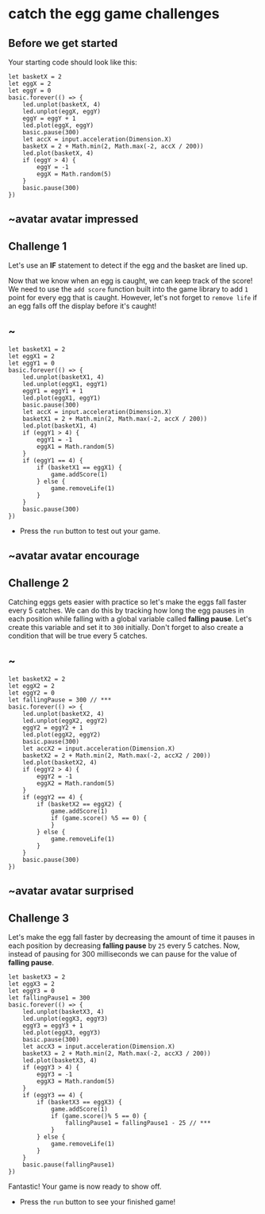 # catch the egg game challenges

## Before we get started

Your starting code should look like this:

```blocks
let basketX = 2
let eggX = 2
let eggY = 0
basic.forever(() => {
    led.unplot(basketX, 4)
    led.unplot(eggX, eggY)
    eggY = eggY + 1
    led.plot(eggX, eggY)
    basic.pause(300)
    let accX = input.acceleration(Dimension.X)
    basketX = 2 + Math.min(2, Math.max(-2, accX / 200))
    led.plot(basketX, 4)
    if (eggY > 4) {
        eggY = -1
        eggX = Math.random(5)
    }
    basic.pause(300)
})
```

## ~avatar avatar impressed

## Challenge 1

Let's use an **IF** statement to detect if the egg and the basket are lined up.

Now that we know when an egg is caught, we can keep track of the score! We need to use the `add score` function built into the game library to add `1` point for every egg that is caught. However, let's not forget to `remove life` if an egg falls off the display before it's caught!

## ~

```blocks
let basketX1 = 2
let eggX1 = 2
let eggY1 = 0
basic.forever(() => {
    led.unplot(basketX1, 4)
    led.unplot(eggX1, eggY1)
    eggY1 = eggY1 + 1
    led.plot(eggX1, eggY1)
    basic.pause(300)
    let accX = input.acceleration(Dimension.X)
    basketX1 = 2 + Math.min(2, Math.max(-2, accX / 200))
    led.plot(basketX1, 4)
    if (eggY1 > 4) {
        eggY1 = -1
        eggX1 = Math.random(5)
    }
    if (eggY1 == 4) {
        if (basketX1 == eggX1) {
            game.addScore(1) 
        } else {
            game.removeLife(1)
        }
    }
    basic.pause(300)
})
```

* Press the `run` button to test out your game.

## ~avatar avatar encourage

## Challenge 2

Catching eggs gets easier with practice so let's make the eggs fall faster every 5 catches. We can do this by tracking how long the egg pauses in each position while falling with a global variable called **falling pause**. Let's create this variable and set it to `300` initially. Don't forget to also create a condition that will be true every 5 catches.

## ~

```blocks
let basketX2 = 2
let eggX2 = 2
let eggY2 = 0
let fallingPause = 300 // ***
basic.forever(() => {
    led.unplot(basketX2, 4)
    led.unplot(eggX2, eggY2)
    eggY2 = eggY2 + 1
    led.plot(eggX2, eggY2)
    basic.pause(300)
    let accX2 = input.acceleration(Dimension.X)
    basketX2 = 2 + Math.min(2, Math.max(-2, accX2 / 200))
    led.plot(basketX2, 4)
    if (eggY2 > 4) {
        eggY2 = -1
        eggX2 = Math.random(5)
    }
    if (eggY2 == 4) {
        if (basketX2 == eggX2) {
            game.addScore(1)
            if (game.score() %5 == 0) {
            }
        } else {
            game.removeLife(1)
        }
    }
    basic.pause(300)
})
```

## ~avatar avatar surprised

## Challenge 3

Let's make the egg fall faster by decreasing the amount of time it pauses in each position by decreasing **falling pause** by `25` every 5 catches. Now, instead of pausing for 300 milliseconds we can pause for the value of **falling pause**.

```blocks
let basketX3 = 2
let eggX3 = 2
let eggY3 = 0
let fallingPause1 = 300
basic.forever(() => {
    led.unplot(basketX3, 4)
    led.unplot(eggX3, eggY3)
    eggY3 = eggY3 + 1
    led.plot(eggX3, eggY3)
    basic.pause(300)
    let accX3 = input.acceleration(Dimension.X)
    basketX3 = 2 + Math.min(2, Math.max(-2, accX3 / 200))
    led.plot(basketX3, 4)
    if (eggY3 > 4) {
        eggY3 = -1
        eggX3 = Math.random(5)
    }
    if (eggY3 == 4) {
        if (basketX3 == eggX3) {
            game.addScore(1)
            if (game.score()% 5 == 0) {
                fallingPause1 = fallingPause1 - 25 // ***
            }
        } else {
            game.removeLife(1)
        }
    }
    basic.pause(fallingPause1) 
})

```

Fantastic! Your game is now ready to show off.

* Press the `run` button to see your finished game!
